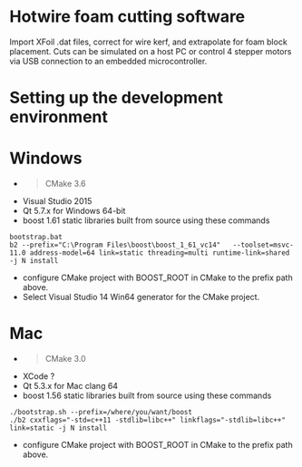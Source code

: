 # Hotwire foam cutting software

Import XFoil .dat files, correct for wire kerf, and extrapolate for foam block placement.
Cuts can be simulated on a host PC or control 4 stepper motors via USB connection to an 
embedded microcontroller.

# Setting up the development environment

# Windows
* > CMake 3.6
* Visual Studio 2015
* Qt 5.7.x for Windows 64-bit
* boost 1.61 static libraries built from source using these commands
```
bootstrap.bat
b2 --prefix="C:\Program Files\boost\boost_1_61_vc14"   --toolset=msvc-11.0 address-model=64 link=static threading=multi runtime-link=shared -j N install
```
* configure CMake project with BOOST_ROOT in CMake to the prefix path above.
* Select Visual Studio 14 Win64 generator for the CMake project.

# Mac
* > CMake 3.0
* XCode ?
* Qt 5.3.x for Mac clang 64
* boost 1.56 static libraries built from source using these commands
```
./bootstrap.sh --prefix=/where/you/want/boost
./b2 cxxflags="-std=c++11 -stdlib=libc++" linkflags="-stdlib=libc++" link=static -j N install
```
* configure CMake project with BOOST_ROOT in CMake to the prefix path above.
